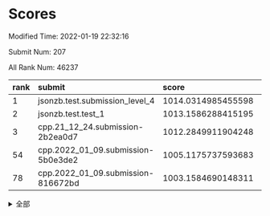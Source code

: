 # Scores

Modified Time: 2022-01-19 22:32:16

Submit Num: 207

All Rank Num: 46237

| rank |               submit               |       score        |       sigma        | pk_num |
| :--- | :--------------------------------- | :----------------- | :----------------- | :----- |
| 1    | jsonzb.test.submission_level_4     | 1014.0314985455598 | 0.811895721602915  | 898    |
| 2    | jsonzb.test.test_1                 | 1013.1586288415195 | 0.7858229409671985 | 776    |
| 3    | cpp.21_12_24.submission-2b2ea0d7   | 1012.2849911904248 | 0.7684028284371996 | 896    |
| 54   | cpp.2022_01_09.submission-5b0e3de2 | 1005.1175737593683 | 0.7120221356426392 | 890    |
| 78   | cpp.2022_01_09.submission-816672bd | 1003.1584690148311 | 0.7143053296027616 | 891    |


<details>
<summary>全部</summary>

| rank |                 submit                 |       score        |       sigma        | pk_num |
| :--- | :------------------------------------- | :----------------- | :----------------- | :----- |
| 1    | jsonzb.test.submission_level_4         | 1014.0314985455598 | 0.811895721602915  | 898    |
| 2    | jsonzb.test.test_1                     | 1013.1586288415195 | 0.7858229409671985 | 776    |
| 3    | cpp.21_12_24.submission-2b2ea0d7       | 1012.2849911904248 | 0.7684028284371996 | 896    |
| 4    | gobigger.level_3.submission_level_3_37 | 1011.5368450836289 | 0.7368445577245416 | 897    |
| 5    | gobigger.level_3.submission_level_3_33 | 1011.4987825181414 | 0.7445211534363252 | 899    |
| 6    | gobigger.level_3.submission_level_3_36 | 1011.3082725890806 | 0.7706797336697916 | 892    |
| 7    | gobigger.level_3.submission_level_3_8  | 1010.7100410985848 | 0.7387550166389512 | 900    |
| 8    | gobigger.level_3.submission_level_3_35 | 1010.5692864143741 | 0.7222367706298953 | 896    |
| 9    | gobigger.level_3.submission_level_3_11 | 1010.5371857051962 | 0.7416002984182437 | 894    |
| 10   | gobigger.level_3.submission_level_3_45 | 1010.5000541237492 | 0.7502719730041622 | 890    |
| 11   | gobigger.level_3.submission_level_3_4  | 1010.447743409902  | 0.7595385864131093 | 890    |
| 12   | gobigger.level_3.submission_level_3_0  | 1010.3669359473861 | 0.7373060306189364 | 891    |
| 13   | gobigger.level_3.submission_level_3_43 | 1010.3552836807116 | 0.7658667196808663 | 898    |
| 14   | gobigger.level_3.submission_level_3_16 | 1010.3041611883682 | 0.7543635705530689 | 897    |
| 15   | gobigger.level_3.submission_level_3_41 | 1010.2532183871357 | 0.75867807884212   | 897    |
| 16   | gobigger.level_3.submission_level_3_47 | 1010.2341444274612 | 0.7493051357027302 | 896    |
| 17   | gobigger.level_3.submission_level_3_42 | 1010.2058913172418 | 0.7522020486314421 | 891    |
| 18   | gobigger.level_3.submission_level_3_29 | 1010.1145685521793 | 0.7437583526199076 | 899    |
| 19   | gobigger.level_3.submission_level_3_18 | 1010.1132367357806 | 0.7412097693580603 | 892    |
| 20   | gobigger.level_3.submission_level_3_38 | 1010.0775572276467 | 0.7492515144204541 | 895    |
| 21   | gobigger.level_3.submission_level_3_10 | 1010.0511991186354 | 0.7498907482333599 | 894    |
| 22   | gobigger.level_3.submission_level_3_21 | 1009.932006855226  | 0.7688247587114506 | 893    |
| 23   | gobigger.level_3.submission_level_3_32 | 1009.9104327472799 | 0.739311902479926  | 897    |
| 24   | gobigger.level_3.submission_level_3_31 | 1009.9053032931513 | 0.743461499475901  | 895    |
| 25   | gobigger.level_3.submission_level_3_15 | 1009.8880760733311 | 0.7369305790119234 | 893    |
| 26   | gobigger.level_3.submission_level_3_28 | 1009.8691291068382 | 0.7471041461501033 | 895    |
| 27   | gobigger.level_3.submission_level_3_44 | 1009.8418570479832 | 0.7381520061333171 | 895    |
| 28   | gobigger.level_3.submission_level_3_2  | 1009.7884051618089 | 0.745715251279392  | 893    |
| 29   | gobigger.level_3.submission_level_3_6  | 1009.6878354365507 | 0.7537896637568453 | 894    |
| 30   | gobigger.level_3.submission_level_3_19 | 1009.6811061322202 | 0.7268939641038638 | 890    |
| 31   | gobigger.level_3.submission_level_3_1  | 1009.6673123283757 | 0.7330495867777224 | 896    |
| 32   | gobigger.level_3.submission_level_3_24 | 1009.6667721213199 | 0.7316570739959789 | 890    |
| 33   | gobigger.level_3.submission_level_3_46 | 1009.628973463497  | 0.7464043682158868 | 896    |
| 34   | gobigger.level_3.submission_level_3_13 | 1009.5428613456347 | 0.7593203977871716 | 894    |
| 35   | gobigger.level_3.submission_level_3_12 | 1009.4911279799038 | 0.7343330926431643 | 893    |
| 36   | gobigger.level_3.submission_level_3_48 | 1009.4353451369694 | 0.75090273838418   | 891    |
| 37   | gobigger.level_3.submission_level_3_40 | 1009.245233049221  | 0.7282720225546058 | 892    |
| 38   | gobigger.level_3.submission_level_3_26 | 1009.2245554383903 | 0.7396456047869471 | 892    |
| 39   | gobigger.level_3.submission_level_3_20 | 1009.1629275321937 | 0.7369907502023118 | 895    |
| 40   | gobigger.level_3.submission_level_3_5  | 1009.1532656591066 | 0.7579431308292386 | 894    |
| 41   | gobigger.level_3.submission_level_3_25 | 1009.0849318146307 | 0.7316774488376078 | 896    |
| 42   | gobigger.level_3.submission_level_3_34 | 1009.0640149688455 | 0.7504200301861215 | 890    |
| 43   | gobigger.level_3.submission_level_3_7  | 1009.0306012862986 | 0.7384194276353134 | 891    |
| 44   | gobigger.level_3.submission_level_3_27 | 1009.0131629132521 | 0.7494049358499925 | 896    |
| 45   | gobigger.level_3.submission_level_3_39 | 1009.0121532982431 | 0.7259833660547115 | 897    |
| 46   | gobigger.level_3.submission_level_3_30 | 1008.8511349690172 | 0.7234826319196369 | 889    |
| 47   | gobigger.level_3.submission_level_3_23 | 1008.8074957915798 | 0.7294267533551156 | 890    |
| 48   | gobigger.level_3.submission_level_3_9  | 1008.7874710433638 | 0.7438769625608403 | 899    |
| 49   | gobigger.level_3.submission_level_3_14 | 1008.756121932247  | 0.7536472677260313 | 897    |
| 50   | gobigger.level_3.submission_level_3_49 | 1008.690872475821  | 0.7507363309328993 | 897    |
| 51   | gobigger.level_3.submission_level_3_3  | 1008.3447238633117 | 0.7386030527980999 | 896    |
| 52   | gobigger.level_3.submission_level_3_22 | 1008.1249536403552 | 0.7380967779878375 | 894    |
| 53   | gobigger.level_3.submission_level_3_17 | 1007.3904789833265 | 0.7169790863692594 | 894    |
| 54   | cpp.2022_01_09.submission-5b0e3de2     | 1005.1175737593683 | 0.7120221356426392 | 890    |
| 55   | gobigger.level_1.submission_level_1_0  | 1004.4457601825551 | 0.7439722552478177 | 898    |
| 56   | gobigger.level_1.submission_level_1_23 | 1004.2880691349335 | 0.7134449325457475 | 895    |
| 57   | gobigger.level_1.submission_level_1_33 | 1004.1868051526608 | 0.717067812305719  | 896    |
| 58   | gobigger.level_1.submission_level_1_42 | 1004.0784459293511 | 0.7301311714860491 | 899    |
| 59   | gobigger.level_1.submission_level_1_6  | 1003.9946223390662 | 0.7254014043720662 | 891    |
| 60   | gobigger.level_1.submission_level_1_19 | 1003.9537019559914 | 0.7126423500330124 | 897    |
| 61   | gobigger.level_1.submission_level_1_22 | 1003.710296516552  | 0.7260556852282081 | 900    |
| 62   | gobigger.level_1.submission_level_1_27 | 1003.6842125409772 | 0.7311468156003175 | 894    |
| 63   | gobigger.level_1.submission_level_1_18 | 1003.6336795576797 | 0.7226796554944395 | 890    |
| 64   | gobigger.level_1.submission_level_1_13 | 1003.568586685929  | 0.7174581704329456 | 894    |
| 65   | gobigger.level_1.submission_level_1_32 | 1003.5514898160202 | 0.7123600650612826 | 893    |
| 66   | gobigger.level_1.submission_level_1_25 | 1003.5482482507609 | 0.7142485903484814 | 894    |
| 67   | gobigger.level_1.submission_level_1_14 | 1003.5347776426318 | 0.7021085763852692 | 891    |
| 68   | gobigger.level_1.submission_level_1_49 | 1003.4973919134625 | 0.7129796582179796 | 893    |
| 69   | gobigger.level_1.submission_level_1_17 | 1003.4277978078419 | 0.7220839800344959 | 894    |
| 70   | gobigger.level_1.submission_level_1_38 | 1003.4036327784672 | 0.7226846320276976 | 891    |
| 71   | gobigger.level_1.submission_level_1_36 | 1003.3716446783342 | 0.7155479165407076 | 890    |
| 72   | gobigger.level_1.submission_level_1_41 | 1003.2839988036247 | 0.7095103067719885 | 894    |
| 73   | gobigger.level_1.submission_level_1_8  | 1003.2746904042882 | 0.7307747601065075 | 891    |
| 74   | gobigger.level_1.submission_level_1_40 | 1003.2402866044367 | 0.7189029768849263 | 896    |
| 75   | gobigger.level_1.submission_level_1_29 | 1003.2344045939818 | 0.724737764169506  | 892    |
| 76   | gobigger.level_1.submission_level_1_39 | 1003.1799914767379 | 0.7097219854461955 | 897    |
| 77   | gobigger.level_1.submission_level_1_5  | 1003.1726864604302 | 0.7134156176323847 | 889    |
| 78   | cpp.2022_01_09.submission-816672bd     | 1003.1584690148311 | 0.7143053296027616 | 891    |
| 79   | gobigger.level_1.submission_level_1_35 | 1003.1324315171047 | 0.7218273867835415 | 896    |
| 80   | gobigger.level_1.submission_level_1_30 | 1003.1190559152502 | 0.7142276251675431 | 896    |
| 81   | gobigger.level_1.submission_level_1_24 | 1003.0857805095919 | 0.7247950982974551 | 891    |
| 82   | gobigger.level_1.submission_level_1_4  | 1003.0725804116299 | 0.7021788396575096 | 893    |
| 83   | gobigger.level_1.submission_level_1_10 | 1003.0402064198308 | 0.7320555540674804 | 890    |
| 84   | gobigger.level_1.submission_level_1_45 | 1003.0139202978752 | 0.7277214101879309 | 895    |
| 85   | gobigger.level_1.submission_level_1_34 | 1002.9804926440313 | 0.7206249182915472 | 895    |
| 86   | gobigger.level_1.submission_level_1_26 | 1002.94559746072   | 0.7066398792877712 | 891    |
| 87   | gobigger.level_1.submission_level_1_11 | 1002.9245223195554 | 0.724723858642443  | 893    |
| 88   | gobigger.level_1.submission_level_1_9  | 1002.9194263068559 | 0.7176648898868715 | 892    |
| 89   | gobigger.level_1.submission_level_1_16 | 1002.9087624005151 | 0.7154004101912106 | 894    |
| 90   | gobigger.level_1.submission_level_1_31 | 1002.8256594167665 | 0.7129584031100427 | 894    |
| 91   | gobigger.level_1.submission_level_1_28 | 1002.8156018460082 | 0.7197584408351008 | 892    |
| 92   | gobigger.level_1.submission_level_1_2  | 1002.7977162935645 | 0.7190715439371819 | 892    |
| 93   | gobigger.level_1.submission_level_1_44 | 1002.6851313374235 | 0.7268957333700262 | 893    |
| 94   | gobigger.level_1.submission_level_1_20 | 1002.6222815988524 | 0.7189046058847005 | 894    |
| 95   | gobigger.level_1.submission_level_1_1  | 1002.4332520202455 | 0.7123422895906724 | 893    |
| 96   | gobigger.level_1.submission_level_1_12 | 1002.430605446031  | 0.7116670836587204 | 897    |
| 97   | gobigger.level_1.submission_level_1_7  | 1002.3323272071289 | 0.7060209949289631 | 898    |
| 98   | gobigger.level_1.submission_level_1_15 | 1002.3006743303783 | 0.7227117479712734 | 896    |
| 99   | gobigger.level_1.submission_level_1_37 | 1002.1801344708508 | 0.7179503126552318 | 895    |
| 100  | gobigger.level_1.submission_level_1_3  | 1002.1524166244564 | 0.7149370152357448 | 895    |
| 101  | gobigger.level_1.submission_level_1_43 | 1002.1154731579034 | 0.7161249198250975 | 890    |
| 102  | gobigger.level_1.submission_level_1_48 | 1002.0776528570926 | 0.7036569937211379 | 897    |
| 103  | gobigger.level_1.submission_level_1_47 | 1001.8756155584233 | 0.708452903507578  | 896    |
| 104  | gobigger.level_1.submission_level_1_46 | 1001.8746229398657 | 0.7197917033715291 | 891    |
| 105  | gobigger.level_1.submission_level_1_21 | 1001.8234787899722 | 0.7042408414527976 | 892    |
| 106  | gobigger.random.submission_random_46   | 997.4308534296698  | 0.7205865001071993 | 890    |
| 107  | gobigger.random.submission_random_40   | 997.3294144399937  | 0.7205071404369754 | 896    |
| 108  | gobigger.random.submission_random_28   | 997.2419510809989  | 0.7017884654438055 | 892    |
| 109  | gobigger.random.submission_random_25   | 997.0980908550399  | 0.7139107430512054 | 899    |
| 110  | gobigger.random.submission_random_35   | 996.8429262803338  | 0.7322258951177745 | 894    |
| 111  | gobigger.random.submission_random_3    | 996.8116558301501  | 0.722204147271142  | 887    |
| 112  | gobigger.random.submission_random_6    | 996.6981431254304  | 0.7179901177694216 | 896    |
| 113  | gobigger.random.submission_random_37   | 996.6400644123813  | 0.7017479178129274 | 897    |
| 114  | gobigger.random.submission_random_18   | 996.5842975332539  | 0.7091575524186553 | 894    |
| 115  | gobigger.random.submission_random_23   | 996.4733524698757  | 0.7160957209784641 | 894    |
| 116  | gobigger.random.submission_random_20   | 996.4222494950616  | 0.7171327509661213 | 894    |
| 117  | gobigger.random.submission_random_45   | 996.3907576079899  | 0.7174104061128541 | 891    |
| 118  | gobigger.random.submission_random_7    | 996.3814611961178  | 0.7076045589374615 | 899    |
| 119  | gobigger.random.submission_random_14   | 996.3743484728709  | 0.7168581000036611 | 898    |
| 120  | gobigger.random.submission_random_42   | 996.312539116242   | 0.711555775293778  | 893    |
| 121  | gobigger.random.submission_random_13   | 996.2694547786288  | 0.7311727571959333 | 895    |
| 122  | gobigger.random.submission_random_5    | 996.2357439620641  | 0.7145228635567077 | 898    |
| 123  | gobigger.random.submission_random_4    | 996.235202029976   | 0.7354837858251577 | 899    |
| 124  | gobigger.random.submission_random_47   | 996.2314342054049  | 0.7118552211970423 | 898    |
| 125  | gobigger.random.submission_random_9    | 996.2042842368604  | 0.7126878595187849 | 891    |
| 126  | gobigger.random.submission_random_39   | 996.083426805101   | 0.7159951807839663 | 897    |
| 127  | gobigger.random.submission_random_41   | 996.0829933185905  | 0.7010325941642369 | 898    |
| 128  | gobigger.random.submission_random_1    | 996.0005522792585  | 0.715294864707611  | 898    |
| 129  | gobigger.random.submission_random_43   | 995.943711348175   | 0.7312447280464629 | 893    |
| 130  | gobigger.random.submission_random_24   | 995.9342509546703  | 0.7192775629842328 | 890    |
| 131  | gobigger.random.submission_random_16   | 995.8930069245686  | 0.7201663602427592 | 894    |
| 132  | gobigger.random.submission_random_19   | 995.8853564006478  | 0.7013906852697721 | 896    |
| 133  | gobigger.random.submission_random_22   | 995.8481754261624  | 0.722158908040928  | 896    |
| 134  | gobigger.random.submission_random_21   | 995.8360399897173  | 0.7143633478290665 | 894    |
| 135  | gobigger.random.submission_random_29   | 995.7743615793006  | 0.7200431439175952 | 890    |
| 136  | gobigger.random.submission_random_15   | 995.773137141817   | 0.7117072102824592 | 889    |
| 137  | gobigger.random.submission_random_10   | 995.7605157045931  | 0.7330594796686795 | 895    |
| 138  | gobigger.random.submission_random_11   | 995.7297019199831  | 0.7516769059710394 | 894    |
| 139  | gobigger.random.submission_random_34   | 995.7075059901044  | 0.7146326876806028 | 892    |
| 140  | gobigger.random.submission_random_38   | 995.5873506981312  | 0.7353735795311058 | 893    |
| 141  | gobigger.random.submission_random_2    | 995.5430212434525  | 0.722220821855668  | 892    |
| 142  | gobigger.random.submission_random_0    | 995.4749038199811  | 0.7398762318150415 | 892    |
| 143  | gobigger.random.submission_random_12   | 995.4622043262616  | 0.723443158160369  | 892    |
| 144  | gobigger.random.submission_random_48   | 995.4575462555645  | 0.7282137879703081 | 891    |
| 145  | gobigger.random.submission_random_49   | 995.4085008790969  | 0.7072957181425201 | 897    |
| 146  | gobigger.random.submission_random_17   | 995.3638833888282  | 0.7173534000165382 | 894    |
| 147  | gobigger.random.submission_random_36   | 995.3543677839779  | 0.7329226981987155 | 891    |
| 148  | gobigger.random.submission_random_44   | 995.337880597261   | 0.7263416281399565 | 891    |
| 149  | gobigger.random.submission_random_26   | 995.1588885371551  | 0.7113889514810303 | 892    |
| 150  | gobigger.random.submission_random_31   | 995.020461555095   | 0.7214839841227669 | 897    |
| 151  | gobigger.random.submission_random_33   | 994.9429963913116  | 0.7272235542798416 | 900    |
| 152  | gobigger.random.submission_random_27   | 994.930738155768   | 0.7138294876756645 | 899    |
| 153  | gobigger.random.submission_random_30   | 994.9191177958667  | 0.709660851708029  | 894    |
| 154  | gobigger.random.submission_random_32   | 994.7733710176448  | 0.7185439697288255 | 891    |
| 155  | gobigger.random.submission_random_8    | 994.5864623178654  | 0.7124175805208948 | 892    |
| 156  | gobigger.level_2.submission_level_2_3  | 994.4237541341264  | 0.7321757583839998 | 894    |
| 157  | gobigger.level_2.submission_level_2_5  | 994.1285471960553  | 0.7417858843285187 | 892    |
| 158  | gobigger.level_2.submission_level_2_32 | 993.9701138469919  | 0.7364166840669514 | 890    |
| 159  | gobigger.level_2.submission_level_2_33 | 993.8780290346238  | 0.7373912355403618 | 893    |
| 160  | gobigger.level_2.submission_level_2_1  | 993.7931937187457  | 0.75283717963974   | 901    |
| 161  | gobigger.level_2.submission_level_2_35 | 993.686549962876   | 0.7332992660541728 | 890    |
| 162  | gobigger.level_2.submission_level_2_4  | 993.4242908696368  | 0.7405591449583572 | 895    |
| 163  | gobigger.level_2.submission_level_2_45 | 993.4234008481067  | 0.7439572593675639 | 887    |
| 164  | gobigger.level_2.submission_level_2_8  | 993.3191722581029  | 0.7452183346505972 | 890    |
| 165  | gobigger.level_2.submission_level_2_13 | 993.3070711734997  | 0.7677841708239571 | 897    |
| 166  | gobigger.level_2.submission_level_2_2  | 993.2854538951241  | 0.7474551041296408 | 892    |
| 167  | gobigger.level_2.submission_level_2_44 | 993.2600067063987  | 0.7586142578076104 | 895    |
| 168  | gobigger.level_2.submission_level_2_28 | 993.2511019853574  | 0.7481822930109651 | 891    |
| 169  | gobigger.level_2.submission_level_2_20 | 993.2102069615896  | 0.7535255818865761 | 894    |
| 170  | gobigger.level_2.submission_level_2_22 | 993.1468846276199  | 0.7559015076703989 | 895    |
| 171  | gobigger.level_2.submission_level_2_43 | 993.0711981443507  | 0.7459791309254834 | 893    |
| 172  | gobigger.level_2.submission_level_2_14 | 992.792078859759   | 0.7527906075930925 | 896    |
| 173  | gobigger.level_2.submission_level_2_26 | 992.7849071370705  | 0.7546274716724944 | 892    |
| 174  | gobigger.level_2.submission_level_2_11 | 992.7401236309233  | 0.7559025373300493 | 895    |
| 175  | gobigger.level_2.submission_level_2_0  | 992.6473172422787  | 0.7434397542526112 | 897    |
| 176  | gobigger.level_2.submission_level_2_25 | 992.5683777268694  | 0.7379689233512977 | 899    |
| 177  | gobigger.level_2.submission_level_2_24 | 992.4874091995882  | 0.7348127990951263 | 896    |
| 178  | gobigger.level_2.submission_level_2_41 | 992.4821687945088  | 0.754536075373373  | 899    |
| 179  | gobigger.level_2.submission_level_2_31 | 992.3058043190272  | 0.7540459341932337 | 895    |
| 180  | gobigger.level_2.submission_level_2_42 | 992.2666474885767  | 0.7472466780742012 | 895    |
| 181  | gobigger.level_2.submission_level_2_47 | 992.2662120694523  | 0.73920633319286   | 896    |
| 182  | gobigger.level_2.submission_level_2_46 | 992.263984894077   | 0.7455191205744505 | 892    |
| 183  | gobigger.level_2.submission_level_2_15 | 992.1983949956249  | 0.7639934539908947 | 899    |
| 184  | gobigger.level_2.submission_level_2_37 | 992.1637208669904  | 0.7689063894599913 | 893    |
| 185  | gobigger.level_2.submission_level_2_23 | 992.1584745433037  | 0.7539798916387951 | 894    |
| 186  | gobigger.level_2.submission_level_2_30 | 992.1507293671231  | 0.7389654356650177 | 889    |
| 187  | gobigger.level_2.submission_level_2_48 | 992.1153406597429  | 0.7690942025697464 | 897    |
| 188  | gobigger.level_2.submission_level_2_34 | 992.0800476651207  | 0.7632026311541845 | 892    |
| 189  | gobigger.level_2.submission_level_2_40 | 992.0137333973748  | 0.7380715681246395 | 899    |
| 190  | gobigger.level_2.submission_level_2_7  | 991.8999952239291  | 0.7525078426255152 | 890    |
| 191  | gobigger.level_2.submission_level_2_21 | 991.8830230772417  | 0.748312562833026  | 895    |
| 192  | gobigger.level_2.submission_level_2_17 | 991.8595268243895  | 0.7339325981717759 | 895    |
| 193  | gobigger.level_2.submission_level_2_18 | 991.8396805139465  | 0.7489990309108638 | 895    |
| 194  | gobigger.level_2.submission_level_2_12 | 991.6850641210308  | 0.7579656174871888 | 892    |
| 195  | gobigger.level_2.submission_level_2_27 | 991.4621756598099  | 0.7564282730021723 | 891    |
| 196  | gobigger.level_2.submission_level_2_10 | 991.4226782413123  | 0.7620944353564769 | 893    |
| 197  | gobigger.level_2.submission_level_2_6  | 991.2729586200785  | 0.7686488712380262 | 894    |
| 198  | gobigger.level_2.submission_level_2_36 | 991.1356110183362  | 0.7500813483827581 | 894    |
| 199  | gobigger.level_2.submission_level_2_9  | 991.0769157734957  | 0.7547847012119356 | 897    |
| 200  | gobigger.level_2.submission_level_2_29 | 990.8341841639442  | 0.776640560953829  | 897    |
| 201  | gobigger.level_2.submission_level_2_38 | 990.7367757413692  | 0.8004800874318293 | 886    |
| 202  | gobigger.level_2.submission_level_2_49 | 990.3722749011454  | 0.7761032000029341 | 890    |
| 203  | gobigger.level_2.submission_level_2_16 | 990.3367879027304  | 0.7744639306950619 | 896    |
| 204  | gobigger.level_2.submission_level_2_39 | 989.6808661696671  | 0.7689658275814009 | 897    |
| 205  | gobigger.level_2.submission_level_2_19 | 989.3218638310846  | 0.8000647224194157 | 894    |
| 206  | gobigger.none.submission_none_0        | 975.8912475539306  | 1.5278587433359532 | 898    |
| 207  | gobigger.none.submission_none_1        | 975.3080019530524  | 1.4684179233897066 | 891    |

</details>